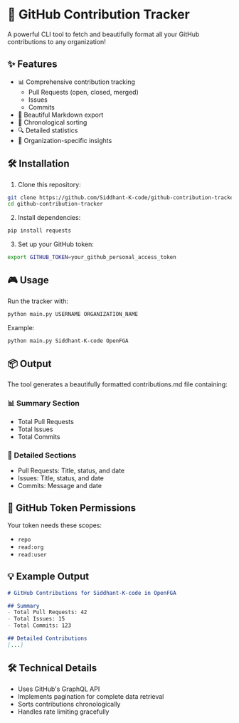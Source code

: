 # 🚀 GitHub Contribution Tracker

A powerful CLI tool to fetch and beautifully format all your GitHub contributions to any organization!

## ✨ Features

- 📊 Comprehensive contribution tracking
  - Pull Requests (open, closed, merged)
  - Issues
  - Commits
- 📝 Beautiful Markdown export
- 📅 Chronological sorting
- 🔍 Detailed statistics
- 🎯 Organization-specific insights

## 🛠️ Installation

1. Clone this repository:

```bash
git clone https://github.com/Siddhant-K-code/github-contribution-tracker
cd github-contribution-tracker
```

2. Install dependencies:

```bash
pip install requests
```

3. Set up your GitHub token:

```bash
export GITHUB_TOKEN=your_github_personal_access_token
```

## 🎮 Usage

Run the tracker with:

```bash
python main.py USERNAME ORGANIZATION_NAME
```

Example:

```bash
python main.py Siddhant-K-code OpenFGA
```


## 📦 Output
The tool generates a beautifully formatted contributions.md file containing:

### 📊 Summary Section

- Total Pull Requests
- Total Issues
- Total Commits

### 📝 Detailed Sections

- Pull Requests: Title, status, and date
- Issues: Title, status, and date
- Commits: Message and date

## 🔑 GitHub Token Permissions
Your token needs these scopes:

- `repo`
- `read:org`
- `read:user`

## 💡 Example Output

```markdown
# GitHub Contributions for Siddhant-K-code in OpenFGA

## Summary
- Total Pull Requests: 42
- Total Issues: 15
- Total Commits: 123

## Detailed Contributions
[...]
```

## 🛠️ Technical Details

- Uses GitHub's GraphQL API
- Implements pagination for complete data retrieval
- Sorts contributions chronologically
- Handles rate limiting gracefully
